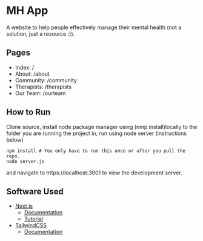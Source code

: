 # MH App
A website to help people effectively manage their mental health (not a solution, just a resource :)).

## Pages
* Index: /
* About: /about
* Community: /community
* Therapists: /therapists
* Our Team: /ourteam

## How to Run
Clone source, install node package manager using (nmp install)locally to the folder you are running the project in,  run using node server (instructions below)
```
npm install # You only have to run this once or after you pull the repo.
node server.js
```
and navigate to https://localhost:3001 to view the development server.

## Software Used
* [Next.js](https://nextjs.org/)
  * [Documentation](https://nextjs.org/docs)
  * [Tutorial](https://nextjs.org/learn/basics/create-nextjs-app)
* [TailwindCSS](https://tailwindcss.com/)
  * [Documentation](https://tailwindcss.com/docs)
